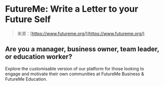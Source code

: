 <!--yml
category: 未分类
date: 2024-05-27 14:38:34
-->

# FutureMe: Write a Letter to your Future Self

> 来源：[https://www.futureme.org/](https://www.futureme.org/)

## Are you a manager, business owner, team leader, or education worker?

Explore the customisable version of our platform for those looking to engage and motivate their own communities at FutureMe Business & FutureMe Education.
